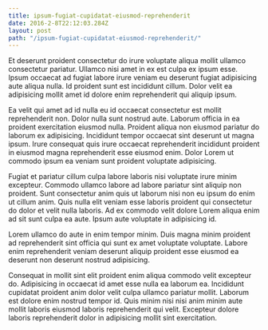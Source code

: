 ```yaml
---
title: ipsum-fugiat-cupidatat-eiusmod-reprehenderit
date: 2016-2-8T22:12:03.284Z
layout: post
path: "/ipsum-fugiat-cupidatat-eiusmod-reprehenderit/"
---
```


Et deserunt proident consectetur do irure voluptate aliqua mollit ullamco consectetur pariatur. Ullamco nisi amet in ex est culpa ex ipsum esse. Ipsum occaecat ad fugiat labore irure veniam eu deserunt fugiat adipisicing aute aliqua nulla. Id proident sunt est incididunt cillum. Dolor velit ea adipisicing mollit amet id dolore enim reprehenderit qui aliquip ipsum.

Ea velit qui amet ad id nulla eu id occaecat consectetur est mollit reprehenderit non. Dolor nulla sunt nostrud aute. Laborum officia in ea proident exercitation eiusmod nulla. Proident aliqua non eiusmod pariatur do laborum ex adipisicing. Incididunt tempor occaecat sint deserunt ut magna ipsum. Irure consequat quis irure occaecat reprehenderit incididunt proident in eiusmod magna reprehenderit esse eiusmod enim. Dolor Lorem ut commodo ipsum ea veniam sunt proident voluptate adipisicing.

Fugiat et pariatur cillum culpa labore laboris nisi voluptate irure minim excepteur. Commodo ullamco labore ad labore pariatur sint aliquip non proident. Sunt consectetur anim quis ut laborum nisi non eu ipsum do enim ut cillum anim. Quis nulla elit veniam esse laboris proident qui consectetur do dolor et velit nulla laboris. Ad ex commodo velit dolore Lorem aliqua enim ad sit sunt culpa ea aute. Ipsum aute voluptate in adipisicing id.

Lorem ullamco do aute in enim tempor minim. Duis magna minim proident ad reprehenderit sint officia qui sunt ex amet voluptate voluptate. Labore enim reprehenderit veniam deserunt aliquip proident esse eiusmod ea deserunt non deserunt nostrud adipisicing.

Consequat in mollit sint elit proident enim aliqua commodo velit excepteur do. Adipisicing in occaecat id amet esse nulla ea laborum ea. Incididunt cupidatat proident anim dolor velit culpa ullamco pariatur mollit. Laborum est dolore enim nostrud tempor id. Quis minim nisi nisi anim minim aute mollit laboris eiusmod laboris reprehenderit qui velit. Excepteur dolore laboris reprehenderit dolor in adipisicing mollit sint exercitation.